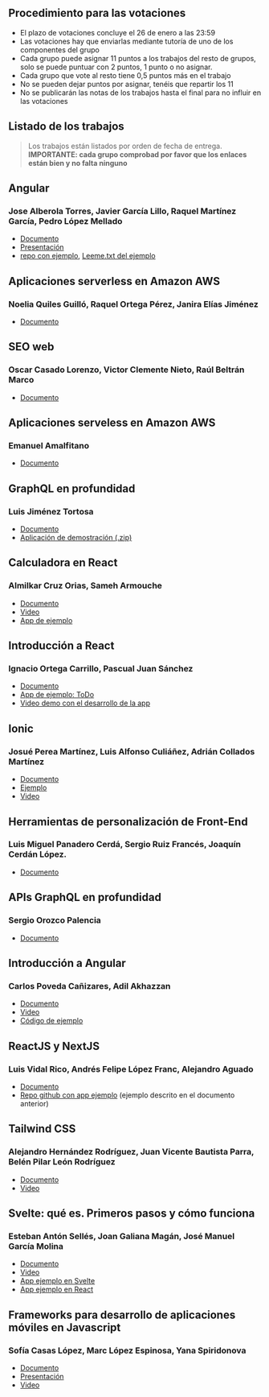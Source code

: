 
## Procedimiento para las votaciones

- El plazo de votaciones concluye el 26 de enero a las 23:59
- Las votaciones hay que enviarlas mediante tutoría de uno de los componentes del grupo
- Cada grupo puede asignar 11 puntos a los trabajos del resto de grupos, solo se puede puntuar con 2 puntos, 1 punto o no asignar. 
- Cada grupo que vote al resto tiene 0,5 puntos más en el trabajo
- No se pueden dejar puntos por asignar, tenéis que repartir los 11
- No se publicarán las notas de los trabajos hasta el final para no influir en las votaciones


## Listado de los trabajos

> Los trabajos están listados por orden de fecha de entrega. **IMPORTANTE: cada grupo comprobad por favor que los enlaces están bien y no falta ninguno**

## Angular
### Jose Alberola Torres, Javier García Lillo, Raquel Martínez García, Pedro López Mellado

- [Documento](angular/Memoria.pdf)
- [Presentación](angular/Presentacion.pdf)
- [repo con ejemplo](https://github.com/JoseAlberola/ADIAngular), [Leeme.txt del ejemplo](angular/LEEME.txt)

## Aplicaciones serverless en Amazon AWS
### Noelia Quiles Guilló, Raquel Ortega Pérez, Janira Elías Jiménez

- [Documento](AWS/aws.pdf)

## SEO web
### Oscar Casado Lorenzo, Victor Clemente Nieto, Raúl Beltrán Marco

- [Documento](SEO/SEO.pdf)

## Aplicaciones serveless en Amazon AWS
### Emanuel Amalfitano

- [Documento](AWS2/AWS2.pdf)

## GraphQL en profundidad
### Luis Jiménez Tortosa

- [Documento](GraphQL2/GraphQL.pdf)
- [Aplicación de demostración (.zip)](GraphQL2/implementacion.zip)


## Calculadora en React
### Almilkar Cruz Orias, Sameh Armouche

- [Documento](ReactCalculadora/Memoria.html)
- [Video](https://drive.google.com/file/d/1jlppfq8wvfCB0ZOJBaozs7DRfm0QJpyJ/view?usp=sharing)
- [App de ejemplo](ReactCalculadora/app.zip)


## Introducción a React
### Ignacio Ortega Carrillo, Pascual Juan Sánchez

- [Documento](intro_react/intro_react.pdf)
- [App de ejemplo: ToDo](https://github.com/subebaja9/ADIReact)
- [Video demo con el desarrollo de la app](https://drive.google.com/file/d/18GV9r2lHFbHdJPcacr7sXJVMgDV8V10Z/view)

## Ionic
### Josué Perea Martínez, Luis Alfonso Culiáñez, Adrián Collados Martínez

- [Documento](Ionic/Ionic.pdf)
- [Ejemplo](Ionic/adi-ejemplo.zip)
- [Video](https://youtu.be/5nJGK6t8wfM)

## Herramientas de personalización de Front-End
### Luis Miguel Panadero Cerdá, Sergio Ruiz Francés, Joaquín Cerdán López.

- [Documento](herramientas_frontend/herramientas.pdf)


## APIs GraphQL en profundidad
### Sergio Orozco Palencia

- [Documento](GraphQL/GraphQL.pdf)

## Introducción a Angular
### Carlos Poveda Cañizares, Adil Akhazzan

- [Documento](intro_angular/intro_angular.pdf)
- [Video](https://drive.google.com/file/d/1myX5gtXCnzWZtHXiUzPVwayjP62onf-c/view?usp=sharing)
- [Código de ejemplo](intro_angular/codigo.zip)


## ReactJS y NextJS
### Luis Vidal Rico, Andrés Felipe López Franc, Alejandro Aguado

- [Documento](ReactJS_NextJS/documento.pdf)
- [Repo github con app ejemplo](https://github.com/Baidal/ADI-ToDos) (ejemplo descrito en el documento anterior)


## Tailwind CSS
### Alejandro Hernández Rodríguez, Juan Vicente Bautista Parra, Belén Pilar León Rodríguez

- [Documento](TailwindCSS/InformeTailwindCSS.html)
- [Video](https://youtu.be/vmepwG90kvk)

## Svelte: qué es. Primeros pasos y cómo funciona
### Esteban Antón Sellés, Joan Galiana Magán, José Manuel García Molina

- [Documento](Svelte/Svelte.pdf)
- [Video](https://drive.google.com/file/d/16kVKn-eEGPQBonTe3kadV1wsZI1WtZI2/view)
- [App ejemplo en Svelte](https://drive.google.com/file/d/1tb9UMfKmhu4pgnicP4pqY8XKN_Wt1b6_/view?usp=sharing)
- [App ejemplo en React](https://drive.google.com/file/d/14hUIAOar17fYiHelqgAet1q5jTCLItiT/view?usp=sharing)


## Frameworks para desarrollo de aplicaciones móviles en Javascript
### Sofía Casas López, Marc López Espinosa, Yana Spiridonova

- [Documento](https://drive.google.com/file/d/13JZu8XjQRC2PByICHk5fi6Zs-4Xl1LSE/view?usp=sharing)
- [Presentación](https://drive.google.com/file/d/1K4qzVhGtuZSnGk4K6AmhAJdhzEu4eZO4/view?usp=sharing)
- [Video](https://drive.google.com/file/d/1FHSp4zz0lBvUpUoHVhJhRXYwXtKbCdGK/view?usp=sharing)







